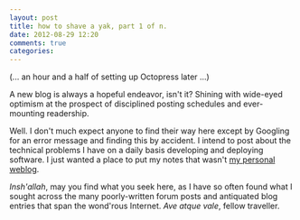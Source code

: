 ```yaml
---
layout: post
title: how to shave a yak, part 1 of n.
date: 2012-08-29 12:20
comments: true
categories: 
---
```


(... an hour and a half of setting up Octopress later ...)

A new blog is always a hopeful endeavor, isn't it? Shining with wide-eyed
optimism at the prospect of disciplined posting schedules and ever-mounting
readership.

Well. I don't much expect anyone to find their way here except by Googling for
an error message and finding this by accident. I intend to post about the
technical problems I have on a daily basis developing and deploying software. I
just wanted a place to put my notes that wasn't [my personal weblog](http://iconocla.st/).

_Insh'allah_, may you find what you seek here, as I have so often found what I
sought across the many poorly-written forum posts and antiquated blog entries
that span the wond'rous Internet. _Ave atque vale_, fellow traveller.

